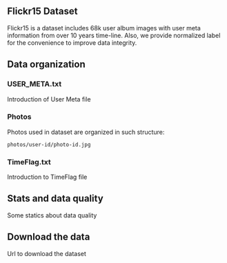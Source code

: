 ## Flickr15 Dataset
Flickr15 is a dataset includes 68k user album images with user meta information from over 10 years time-line. Also, we provide normalized label for the convenience to improve data integrity.

## Data organization
### USER_META.txt
Introduction of User Meta file
### Photos
Photos used in dataset are organized in such structure:

`photos/user-id/photo-id.jpg`

### TimeFlag.txt
Introduction to TimeFlag file

## Stats and data quality
Some statics about data quality

## Download the data
Url to download the dataset
